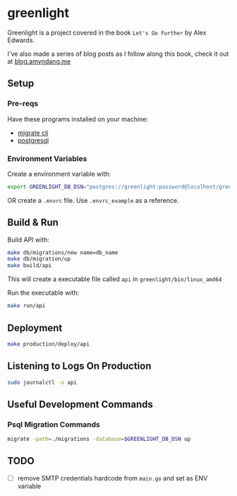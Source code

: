 # greenlight

Greenlight is a project covered in the book `Let's Go Further`
by Alex Edwards.

I've also made a series of blog posts as I follow along this book, check it out
at [blog.amyndang.me](https://blog.amyndang.me/series/learning%20the%20backend/)

## Setup

### Pre-reqs
Have these programs installed on your machine:
- [migrate cli](https://github.com/golang-migrate/migrate/releases/download/v4.14.1/migrate.linux-amd64.tar.gz)
- [postgresql](https://www.postgresql.org/download/)

### Environment Variables
Create a environment variable with:
```bash
export GREENLIGHT_DB_DSN="postgres://greenlight:password@localhost/greenlight"
```

OR create a `.envrc` file. Use `.envrc_example` as a reference.

## Build & Run
Build API with:
```bash
make db/migrations/new name=db_name
make db/migration/up
make build/api
```

This will create a executable file called `api` in `greenlight/bin/linux_amd64`

Run the executable with:
```bash
make run/api
```

## Deployment
```bash
make production/deploy/api
```

## Listening to Logs On Production
```bash
sudo journalctl -u api
```

## Useful Development Commands

### Psql Migration Commands
```bash
migrate -path=./migrations -database=$GREENLIGHT_DB_DSN up
```

## TODO
- [ ] remove SMTP credentials hardcode from `main.go` and set as ENV variable
